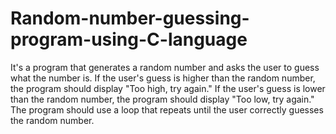 # Random-number-guessing-program-using-C-language
It's a program that generates a random number and asks the user to guess what the number is. If the user's guess is higher than the random number, the program should display "Too high, try again." If the user's guess is lower than the random number, the program should display "Too low, try again." The program should use a loop that repeats until the user correctly guesses the random number.
